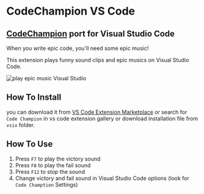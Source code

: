 # CodeChampion VS Code

## [CodeChampion](https://github.com/Atbox/CodeChampion) port for Visual Studio Code

When you write epic code, you'll need some epic music!

This extension plays funny sound clips and epic musics on Visual Studio Code.

![play epic music Visual Studio](https://image.ibb.co/hjDztv/code_champion_plugin.gif)

## How To Install

you can download it from [VS Code Extension Marketplace](https://marketplace.visualstudio.com/itemdetails?itemName=CodeChampion.codechampion-vscode) or search for `Code Champion` in vs code extension gallery or download installation file from `vsix` folder.

## How To Use

1. Press `F7` to play the victory sound
2. Press `F8` to play the fail sound
3. Press `F12` to stop the sound
4. Change victory and fail sound in Visual Studio Code options (look for `Code Chamption` Settings)
